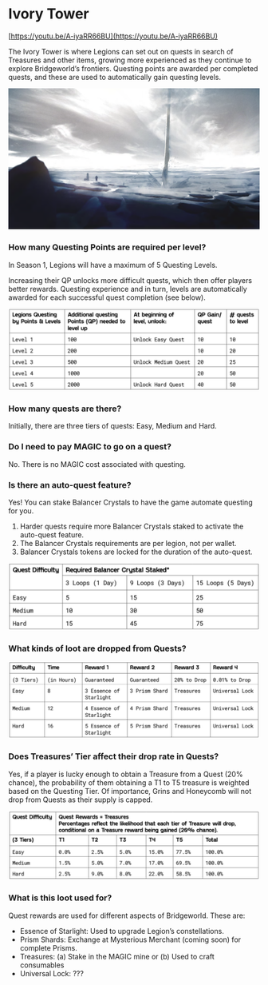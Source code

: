 # Ivory Tower

[https://youtu.be/A-iyaRR66BU](https://youtu.be/A-iyaRR66BU)

The Ivory Tower is where Legions can set out on quests in search of Treasures and other items, growing more experienced as they continue to explore Bridgeworld’s frontiers. Questing points are awarded per completed quests, and these are used to automatically gain questing levels.

![](<../../.gitbook/assets/image (20).png>)

### **How many Questing Points are required per level?**

In Season 1, Legions will have a maximum of 5 Questing Levels.

Increasing their QP unlocks more difficult quests, which then offer players better rewards. Questing experience and in turn, levels are automatically awarded for each successful quest completion (see below).

![](<../../.gitbook/assets/image (9).png>)

### **How many quests are there?**

Initially, there are three tiers of quests: Easy, Medium and Hard.

### **Do I need to pay MAGIC to go on a quest?**

No. There is no MAGIC cost associated with questing.

### **Is there an auto-quest feature?**

Yes! You can stake Balancer Crystals to have the game automate questing for you.

1. Harder quests require more Balancer Crystals staked to activate the auto-quest feature.
2. The Balancer Crystals requirements are per legion, not per wallet.
3. Balancer Crystals tokens are locked for the duration of the auto-quest.

![Note. This requirement is per legion. If you want to send two legions on easy 3 auto-questing loops, you will need to stake and lock 5 x 2 = 10 Balancer Crystals.](<../../.gitbook/assets/image (12).png>)

### **What kinds of loot are dropped from Quests?**

![](<../../.gitbook/assets/image (10).png>)

### **Does Treasures’ Tier affect their drop rate in Quests?**

Yes, if a player is lucky enough to obtain a Treasure from a Quest (20% chance), the probability of them obtaining a T1 to T5 treasure is weighted based on the Questing Tier. Of importance, Grins and Honeycomb will not drop from Quests as their supply is capped.

![](<../../.gitbook/assets/image (19).png>)

### **What is this loot used for?**

Quest rewards are used for different aspects of Bridgeworld. These are:

* Essence of Starlight: Used to upgrade Legion’s constellations.
* Prism Shards: Exchange at Mysterious Merchant (coming soon) for complete Prisms.
* Treasures: (a) Stake in the MAGIC mine or (b) Used to craft consumables
* Universal Lock: ???
